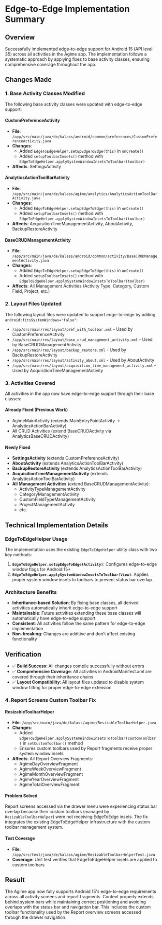 # Edge-to-Edge Implementation Summary

## Overview
Successfully implemented edge-to-edge support for Android 15 (API level 35) across all activities in the Agime app. The implementation follows a systematic approach by applying fixes to base activity classes, ensuring comprehensive coverage throughout the app.

## Changes Made

### 1. Base Activity Classes Modified
The following base activity classes were updated with edge-to-edge support:

#### CustomPreferenceActivity
- **File**: `/app/src/main/java/de/kalass/android/common/preferences/CustomPreferenceActivity.java`
- **Changes**: 
  - Added `EdgeToEdgeHelper.setupEdgeToEdge(this)` in `onCreate()`
  - Added `setupToolbarInsets()` method with `EdgeToEdgeHelper.applySystemWindowInsetsToToolbar(toolbar)`
- **Affects**: SettingsActivity

#### AnalyticsActionToolBarActivity
- **File**: `/app/src/main/java/de/kalass/agime/analytics/AnalyticsActionToolBarActivity.java`
- **Changes**:
  - Added `EdgeToEdgeHelper.setupEdgeToEdge(this)` in `onCreate()`
  - Added `setupToolbarInsets()` method with `EdgeToEdgeHelper.applySystemWindowInsetsToToolbar(toolbar)`
- **Affects**: AcquisitionTimeManagementActivity, AboutActivity, BackupRestoreActivity

#### BaseCRUDManagementActivity
- **File**: `/app/src/main/java/de/kalass/android/common/activity/BaseCRUDManagementActivity.java`
- **Changes**:
  - Added `EdgeToEdgeHelper.setupEdgeToEdge(this)` in `onCreate()`
  - Added `setupToolbarInsets()` method with `EdgeToEdgeHelper.applySystemWindowInsetsToToolbar(toolbar)`
- **Affects**: All Management Activities (Activity Type, Category, Custom Field, Project, etc.)

### 2. Layout Files Updated
The following layout files were updated to support edge-to-edge by adding `android:fitsSystemWindows="false"`:

- `/app/src/main/res/layout/pref_with_toolbar.xml` - Used by CustomPreferenceActivity
- `/app/src/main/res/layout/base_crud_management_activity.xml` - Used by BaseCRUDManagementActivity
- `/app/src/main/res/layout/backup_restore.xml` - Used by BackupRestoreActivity
- `/app/src/main/res/layout/activity_about.xml` - Used by AboutActivity
- `/app/src/main/res/layout/acquisition_time_management_activity.xml` - Used by AcquisitionTimeManagementActivity

### 3. Activities Covered
All activities in the app now have edge-to-edge support through their base classes:

#### Already Fixed (Previous Work)
- AgimeMainActivity (extends MainEntryPointActivity → AnalyticsActionBarActivity)
- All CRUD Activities (extend BaseCRUDActivity via AnalyticsBaseCRUDActivity)

#### Newly Fixed
- **SettingsActivity** (extends CustomPreferenceActivity)
- **AboutActivity** (extends AnalyticsActionToolBarActivity)
- **BackupRestoreActivity** (extends AnalyticsActionToolBarActivity)
- **AcquisitionTimeManagementActivity** (extends AnalyticsActionToolBarActivity)
- **All Management Activities** (extend BaseCRUDManagementActivity):
  - ActivityTypeManagementActivity
  - CategoryManagementActivity
  - CustomFieldTypeManagementActivity
  - ProjectManagementActivity
  - etc.

## Technical Implementation Details

### EdgeToEdgeHelper Usage
The implementation uses the existing `EdgeToEdgeHelper` utility class with two key methods:

1. **`EdgeToEdgeHelper.setupEdgeToEdge(Activity)`**: Configures edge-to-edge window flags for Android 15+
2. **`EdgeToEdgeHelper.applySystemWindowInsetsToToolbar(View)`**: Applies proper system window insets to toolbars to prevent status bar overlap

### Architecture Benefits
- **Inheritance-based Solution**: By fixing base classes, all derived activities automatically inherit edge-to-edge support
- **Maintainable**: Future activities extending these base classes will automatically have edge-to-edge support
- **Consistent**: All activities follow the same pattern for edge-to-edge implementation
- **Non-breaking**: Changes are additive and don't affect existing functionality

## Verification
- ✅ **Build Success**: All changes compile successfully without errors
- ✅ **Comprehensive Coverage**: All activities in AndroidManifest.xml are covered through their inheritance chains
- ✅ **Layout Compatibility**: All layout files updated to disable system window fitting for proper edge-to-edge extension

### 4. Report Screens Custom Toolbar Fix

#### ResizableToolbarHelper
- **File**: `/app/src/main/java/de/kalass/agime/ResizableToolbarHelper.java`
- **Changes**:
  - Added `EdgeToEdgeHelper.applySystemWindowInsetsToToolbar(customToolbar)` in `setCustomToolbar()` method
  - Ensures custom toolbars used by Report fragments receive proper system window insets
- **Affects**: All Report Overview Fragments:
  - AgimeDayOverviewFragment
  - AgimeWeekOverviewFragment
  - AgimeMonthOverviewFragment
  - AgimeYearOverviewFragment
  - AgimeTotalOverviewFragment

#### Problem Solved
Report screens accessed via the drawer menu were experiencing status bar overlap because their custom toolbars (managed by `ResizableToolbarHelper`) were not receiving EdgeToEdge insets. The fix integrates the existing EdgeToEdgeHelper infrastructure with the custom toolbar management system.

#### Test Coverage
- **File**: `/app/src/test/java/de/kalass/agime/ResizableToolbarHelperTest.java`
- **Coverage**: Unit test verifies that EdgeToEdgeHelper insets are applied to custom toolbars

## Result
The Agime app now fully supports Android 15's edge-to-edge requirements across all activity screens and report fragments. Content properly extends behind system bars while maintaining correct positioning and avoiding overlaps with the status bar and navigation bar. This includes the custom toolbar functionality used by the Report overview screens accessed through the drawer navigation.
